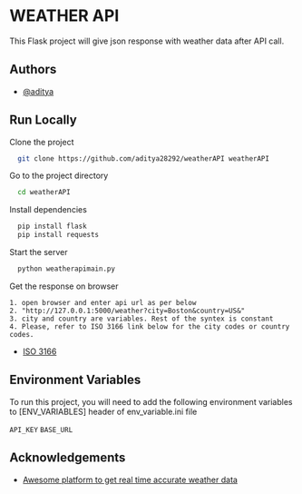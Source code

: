 
# WEATHER API

This Flask project will give json response  with weather data after API call.




## Authors

- [@aditya](https://github.com/aditya28292)

  
## Run Locally

Clone the project

```bash
  git clone https://github.com/aditya28292/weatherAPI weatherAPI
```

Go to the project directory

```bash
  cd weatherAPI
```

Install dependencies

```bash
  pip install flask
  pip install requests
```

Start the server

```bash
  python weatherapimain.py
```
Get the response on browser

    1. open browser and enter api url as per below 
    2. "http://127.0.0.1:5000/weather?city=Boston&country=US&"
    3. city and country are variables. Rest of the syntex is constant
    4. Please, refer to ISO 3166 link below for the city codes or country codes.
- [ISO 3166](https://www.iso.org/obp/ui/#search)
  
## Environment Variables

To run this project, you will need to add the following environment variables to [ENV_VARIABLES] header of env_variable.ini file

`API_KEY`
`BASE_URL`



## Acknowledgements

 - [Awesome platform to get real time accurate weather data](https://openweathermap.org/current)
 
  
